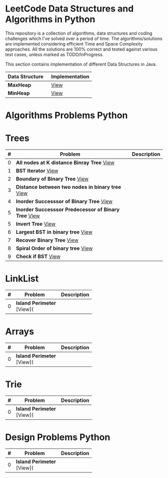 # LeetCode Data Structures and Algorithms in Python

This repository is a collection of algorithms, data structures and coding challenges which I've solved over a period of time. The algorithms/solutions are implemented considering efficient Time and Space Complexity approaches. All the solutions are 100% correct and tested against various test cases, unless marked as TODO/InProgress.


This section contains implementation of different Data Structures in Java.

| Data Structure   | Implementation |
|------------------------------------------------------------|-----------------------------------------------------------------------------------------------------|
| <b>MaxHeap</b>| [View](https://github.com/Pythonyte/Data-Structure-Algorithms-Python/blob/master/ADT/MaxHeap.py)|
| <b>MinHeap</b>| [View](https://github.com/Pythonyte/Data-Structure-Algorithms-Python/blob/master/ADT/MinHeap.py)|

# Algorithms Problems Python

# Trees
| # | Problem   | Description |
|---|--------------------------------------------------------|-----------------------------------------------------------------------------------------------------|
| 0 | <b>All nodes at K distance Binray Tree</b> [View](https://github.com/Pythonyte/lc/blob/master/all-nodes-distance-k-in-binary-tree)
| 1 | <b>BST Iterator</b> [View](https://github.com/Pythonyte/lc/blob/master/binary-search-tree-iterator)
| 2 | <b>Boundary of Binary Tree</b> [View](https://github.com/Pythonyte/lc/blob/master/boundary-of-binary-tree)
| 3 | <b>Distance between two nodes in binary tree</b> [View](https://github.com/Pythonyte/lc/blob/master/find-distance-between-two-nodes-of-a-binary-tree)
| 4 | <b>Inorder Successsor of Binary Tree</b> [View](https://github.com/Pythonyte/lc/blob/master/inorder-successor-binary-tree)
| 5 | <b>Inorder Successsor Predecessor of Binary Tree</b> [View](https://github.com/Pythonyte/lc/blob/master/inorder-successor-predecssor-binary-tree)
| 5 | <b>Invert Tree</b> [View](https://github.com/Pythonyte/lc/blob/master/invertTreeRecursive)
| 6 | <b>Largest BST in binary tree</b> [View](https://github.com/Pythonyte/lc/blob/master/largestBSTSubtree)
| 7 | <b>Recover Binary Tree</b> [View](https://github.com/Pythonyte/lc/blob/master/recoverTree)
| 8 | <b>Spiral Order of binary tree</b> [View](https://github.com/Pythonyte/lc/blob/master/spiral_order_binary_tree)
| 9 | <b>Check if BST</b> [View](https://github.com/Pythonyte/lc/blob/master/validate-binary-search-tree)


# LinkList
| # | Problem   | Description |
|---|--------------------------------------------------------|-----------------------------------------------------------------------------------------------------|
| 0 | <b>Island Perimeter</b>  <br>             [View](

# Arrays
| # | Problem   | Description |
|---|--------------------------------------------------------|-----------------------------------------------------------------------------------------------------|
| 0 | <b>Island Perimeter</b>  <br>             [View](

# Trie
| # | Problem   | Description |
|---|--------------------------------------------------------|-----------------------------------------------------------------------------------------------------|
| 0 | <b>Island Perimeter</b>  <br>             [View](

# Design Problems Python

| # | Problem   | Description |
|---|--------------------------------------------------------|-----------------------------------------------------------------------------------------------------|
| 0 | <b>Island Perimeter</b>  <br>             [View](
